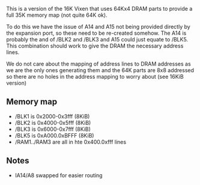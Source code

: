 This is a version of the 16K Vixen that uses 64Kx4 DRAM parts to provide a full 35K memory map (not quite 64K ok).

To do this we have the issue of A14 and A15 not being provided directly by the expansion port, so these need to be re-created somehow. The A14 is probably the and of /BLK2 and /BLK3 and A15 could just equate to /BLK5. This combination should work to give the DRAM the necessary address lines.

We do not care about the mapping of address lines to DRAM addresses as we are the only ones generating them and the 64K parts are 8x8 addressed so there are no holes in the address mapping to worry about (see 16KiB version)

## Memory map

- /BLK1 is 0x2000-0x3fff (8KiB)
- /BLK2 is 0x4000-0x5fff (8KiB)
- /BLK3 is 0x6000-0x7fff (8KiB)
- /BLK5 is 0xA000.0xBFFF (8KiB)
- /RAM1../RAM3 are all in hte 0x400.0xfff lines

## Notes

- IA14/A8 swapped for easier routing

